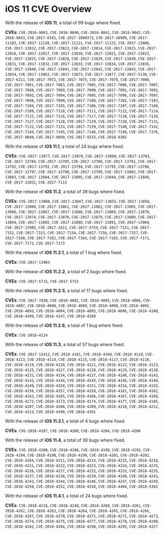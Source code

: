 # iOS 11 CVE Overview

With the release of **iOS 11**, a total of 99 bugs where fixed.

**CVEs**: `CVE-2016-9063`, `CVE-2016-9840`, `CVE-2016-9841`, `CVE-2016-9842`, `CVE-2016-9843`, `CVE-2017-0381`, `CVE-2017-1000373`, `CVE-2017-10989`, `CVE-2017-11103`, `CVE-2017-11120`, `CVE-2017-11121`, `CVE-2017-11122`, `CVE-2017-13806`, `CVE-2017-13812`, `CVE-2017-13813`, `CVE-2017-13814`, `CVE-2017-13815`, `CVE-2017-13816`, `CVE-2017-13817`, `CVE-2017-13818`, `CVE-2017-13821`, `CVE-2017-13822`, `CVE-2017-13825`, `CVE-2017-13828`, `CVE-2017-13829`, `CVE-2017-13830`, `CVE-2017-13831`, `CVE-2017-13832`, `CVE-2017-13833`, `CVE-2017-13834`, `CVE-2017-13836`, `CVE-2017-13840`, `CVE-2017-13841`, `CVE-2017-13842`, `CVE-2017-13843`, `CVE-2017-13854`, `CVE-2017-13863`, `CVE-2017-13873`, `CVE-2017-13877`, `CVE-2017-5130`, `CVE-2017-6211`, `CVE-2017-7072`, `CVE-2017-7075`, `CVE-2017-7078`, `CVE-2017-7080`, `CVE-2017-7081`, `CVE-2017-7083`, `CVE-2017-7085`, `CVE-2017-7086`, `CVE-2017-7087`, `CVE-2017-7088`, `CVE-2017-7089`, `CVE-2017-7090`, `CVE-2017-7091`, `CVE-2017-7092`, `CVE-2017-7093`, `CVE-2017-7094`, `CVE-2017-7095`, `CVE-2017-7096`, `CVE-2017-7097`, `CVE-2017-7098`, `CVE-2017-7099`, `CVE-2017-7100`, `CVE-2017-7102`, `CVE-2017-7103`, `CVE-2017-7104`, `CVE-2017-7105`, `CVE-2017-7106`, `CVE-2017-7107`, `CVE-2017-7108`, `CVE-2017-7109`, `CVE-2017-7110`, `CVE-2017-7111`, `CVE-2017-7112`, `CVE-2017-7114`, `CVE-2017-7115`, `CVE-2017-7116`, `CVE-2017-7117`, `CVE-2017-7118`, `CVE-2017-7120`, `CVE-2017-7127`, `CVE-2017-7128`, `CVE-2017-7129`, `CVE-2017-7130`, `CVE-2017-7131`, `CVE-2017-7132`, `CVE-2017-7133`, `CVE-2017-7139`, `CVE-2017-7140`, `CVE-2017-7142`, `CVE-2017-7144`, `CVE-2017-7145`, `CVE-2017-7146`, `CVE-2017-7148`, `CVE-2017-7376`, `CVE-2017-9049`, `CVE-2017-9050`, `CVE-2017-9233`, `CVE-2018-4302`



With the release of **iOS 11.1**, a total of 24 bugs where fixed.

**CVEs**: `CVE-2017-13077`, `CVE-2017-13078`, `CVE-2017-13080`, `CVE-2017-13783`, `CVE-2017-13784`, `CVE-2017-13785`, `CVE-2017-13788`, `CVE-2017-13791`, `CVE-2017-13792`, `CVE-2017-13793`, `CVE-2017-13794`, `CVE-2017-13795`, `CVE-2017-13796`, `CVE-2017-13797`, `CVE-2017-13798`, `CVE-2017-13799`, `CVE-2017-13802`, `CVE-2017-13803`, `CVE-2017-13804`, `CVE-2017-13805`, `CVE-2017-13844`, `CVE-2017-13849`, `CVE-2017-13852`, `CVE-2017-7113`



With the release of **iOS 11.2**, a total of 38 bugs where fixed.

**CVEs**: `CVE-2017-13080`, `CVE-2017-13847`, `CVE-2017-13855`, `CVE-2017-13856`, `CVE-2017-13860`, `CVE-2017-13861`, `CVE-2017-13862`, `CVE-2017-13865`, `CVE-2017-13866`, `CVE-2017-13867`, `CVE-2017-13868`, `CVE-2017-13869`, `CVE-2017-13870`, `CVE-2017-13874`, `CVE-2017-13876`, `CVE-2017-13879`, `CVE-2017-13880`, `CVE-2017-13884`, `CVE-2017-13885`, `CVE-2017-13888`, `CVE-2017-13891`, `CVE-2017-13904`, `CVE-2017-13905`, `CVE-2017-2411`, `CVE-2017-5754`, `CVE-2017-7151`, `CVE-2017-7152`, `CVE-2017-7153`, `CVE-2017-7154`, `CVE-2017-7156`, `CVE-2017-7157`, `CVE-2017-7160`, `CVE-2017-7162`, `CVE-2017-7164`, `CVE-2017-7165`, `CVE-2017-7171`, `CVE-2017-7172`, `CVE-2017-7173`



With the release of **iOS 11.2.1**, a total of 1 bug where fixed.

**CVEs**: `CVE-2017-13903`



With the release of **iOS 11.2.2**, a total of 2 bugs where fixed.

**CVEs**: `CVE-2017-5715`, `CVE-2017-5753`



With the release of **iOS 11.2.5**, a total of 17 bugs where fixed.

**CVEs**: `CVE-2017-7830`, `CVE-2018-4082`, `CVE-2018-4085`, `CVE-2018-4086`, `CVE-2018-4087`, `CVE-2018-4088`, `CVE-2018-4089`, `CVE-2018-4090`, `CVE-2018-4092`, `CVE-2018-4093`, `CVE-2018-4094`, `CVE-2018-4095`, `CVE-2018-4096`, `CVE-2018-4100`, `CVE-2018-4109`, `CVE-2018-4147`, `CVE-2018-4189`



With the release of **iOS 11.2.6**, a total of 1 bug where fixed.

**CVEs**: `CVE-2018-4124`



With the release of **iOS 11.3**, a total of 57 bugs where fixed.

**CVEs**: `CVE-2017-15412`, `CVE-2018-4101`, `CVE-2018-4104`, `CVE-2018-4110`, `CVE-2018-4113`, `CVE-2018-4114`, `CVE-2018-4115`, `CVE-2018-4117`, `CVE-2018-4118`, `CVE-2018-4119`, `CVE-2018-4120`, `CVE-2018-4121`, `CVE-2018-4122`, `CVE-2018-4123`, `CVE-2018-4125`, `CVE-2018-4127`, `CVE-2018-4128`, `CVE-2018-4129`, `CVE-2018-4130`, `CVE-2018-4131`, `CVE-2018-4134`, `CVE-2018-4137`, `CVE-2018-4140`, `CVE-2018-4142`, `CVE-2018-4143`, `CVE-2018-4144`, `CVE-2018-4145`, `CVE-2018-4146`, `CVE-2018-4148`, `CVE-2018-4149`, `CVE-2018-4150`, `CVE-2018-4151`, `CVE-2018-4154`, `CVE-2018-4155`, `CVE-2018-4156`, `CVE-2018-4157`, `CVE-2018-4158`, `CVE-2018-4161`, `CVE-2018-4162`, `CVE-2018-4163`, `CVE-2018-4165`, `CVE-2018-4166`, `CVE-2018-4167`, `CVE-2018-4168`, `CVE-2018-4172`, `CVE-2018-4173`, `CVE-2018-4174`, `CVE-2018-4177`, `CVE-2018-4185`, `CVE-2018-4207`, `CVE-2018-4208`, `CVE-2018-4209`, `CVE-2018-4210`, `CVE-2018-4212`, `CVE-2018-4213`, `CVE-2018-4390`, `CVE-2018-4391`



With the release of **iOS 11.3.1**, a total of 4 bugs where fixed.

**CVEs**: `CVE-2018-4187`, `CVE-2018-4200`, `CVE-2018-4204`, `CVE-2018-4206`



With the release of **iOS 11.4**, a total of 39 bugs where fixed.

**CVEs**: `CVE-2018-4100`, `CVE-2018-4188`, `CVE-2018-4190`, `CVE-2018-4192`, `CVE-2018-4194`, `CVE-2018-4198`, `CVE-2018-4199`, `CVE-2018-4201`, `CVE-2018-4202`, `CVE-2018-4204`, `CVE-2018-4211`, `CVE-2018-4214`, `CVE-2018-4215`, `CVE-2018-4218`, `CVE-2018-4221`, `CVE-2018-4222`, `CVE-2018-4223`, `CVE-2018-4224`, `CVE-2018-4225`, `CVE-2018-4226`, `CVE-2018-4227`, `CVE-2018-4232`, `CVE-2018-4233`, `CVE-2018-4235`, `CVE-2018-4237`, `CVE-2018-4238`, `CVE-2018-4239`, `CVE-2018-4240`, `CVE-2018-4241`, `CVE-2018-4243`, `CVE-2018-4244`, `CVE-2018-4246`, `CVE-2018-4247`, `CVE-2018-4249`, `CVE-2018-4250`, `CVE-2018-4252`, `CVE-2018-4330`, `CVE-2018-4404`, `CVE-2018-5383`



With the release of **iOS 11.4.1**, a total of 24 bugs where fixed.

**CVEs**: `CVE-2018-4216`, `CVE-2018-4248`, `CVE-2018-4260`, `CVE-2018-4261`, `CVE-2018-4262`, `CVE-2018-4263`, `CVE-2018-4264`, `CVE-2018-4265`, `CVE-2018-4266`, `CVE-2018-4267`, `CVE-2018-4270`, `CVE-2018-4271`, `CVE-2018-4272`, `CVE-2018-4273`, `CVE-2018-4274`, `CVE-2018-4275`, `CVE-2018-4277`, `CVE-2018-4278`, `CVE-2018-4280`, `CVE-2018-4282`, `CVE-2018-4284`, `CVE-2018-4290`, `CVE-2018-4293`, `CVE-2018-4327`



